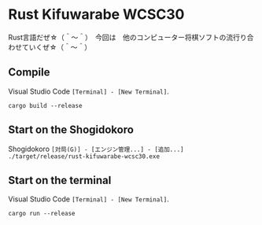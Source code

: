 # Rust Kifuwarabe WCSC30

Rust言語だぜ☆（＾～＾）　今回は　他のコンピューター将棋ソフトの流行り合わせていくぜ☆（＾～＾）

## Compile

Visual Studio Code `[Terminal] - [New Terminal]`.  

```Shell
cargo build --release
```

## Start on the Shogidokoro

Shogidokoro `[対局(G)] - [エンジン管理...] - [追加...]`  
`./target/release/rust-kifuwarabe-wcsc30.exe`

## Start on the terminal

Visual Studio Code `[Terminal] - [New Terminal]`.  

```Shell
cargo run --release
```
